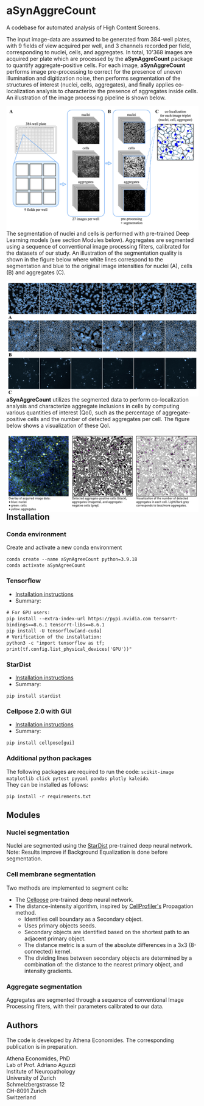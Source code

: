 # aSynAggreCount

A codebase for automated analysis of High Content Screens.


The input image-data are assumed to be generated from 384-well plates, with 9 fields of view acquired per well, and 3 channels recorded per field, corresponding to nuclei, cells, and aggregates.
In total, 10'368 images are acquired per plate which are processed by the  **aSynAggreCount** package to quantify aggregate-positive cells.
For each image, **aSynAggreCount** performs image pre-processing to correct for the presence of uneven illumination and digitization noise, then performs segmentation of the structures of interest (nuclei, cells, aggregates), and finally applies co-localization analysis to characterize the presence of aggregates inside cells.
An illustration of the image processing pipeline is shown below.

<IMG SRC="graphics/pipeline.jpg" style="float: left; margin-right: 10px;" />


The segmentation of nuclei and cells is performed with pre-trained Deep Learning models (see section Modules below). Aggregates are segmented using a sequence of conventional image processing filters, calibrated for the datasets of our study.
An illustration of the segmentation quality is shown in the figure below where white lines correspond to the segmentation and blue to the original image intensities for nuclei (A), cells (B) and aggregates (C).

<IMG SRC="graphics/segmentation.jpg" style="float: left; margin-right: 10px;" />

**aSynAggreCount** utilizes the segmented data to perform co-localization analysis and characterize aggregate inclusions in cells by computing various quantities of interest (QoI), such as the percentage of aggregate-positive cells and the number of detected aggregates per cell. The figure below shows a visualization of these QoI.

<IMG SRC="graphics/raw_and_segmentation.jpg" style="float: left; margin-right: 10px;" />




## Installation

### Conda environment
Create and activate a new conda environment
```
conda create --name aSynAgreeCount python=3.9.18
conda activate aSynAgreeCount
```

### Tensorflow
* [Installation instructions](https://www.tensorflow.org/install/pip)
* Summary:
```
# For GPU users:
pip install --extra-index-url https://pypi.nvidia.com tensorrt-bindings==8.6.1 tensorrt-libs==8.6.1
pip install -U tensorflow[and-cuda]
# Verification of the installation:
python3 -c "import tensorflow as tf; print(tf.config.list_physical_devices('GPU'))"
```

### StarDist
* [Installation instructions](https://github.com/stardist/stardist#installation)
* Summary:
```
pip install stardist
```

### Cellpose 2.0 with GUI  
* [Installation instructions](https://github.com/MouseLand/cellpose)
* Summary:
```
pip install cellpose[gui]
```

### Additional python packages

The following packages are required to run the code: `scikit-image matplotlib click pytest pyyaml pandas plotly kaleido`.  
They can be installed as follows:
```
pip install -r requirements.txt
```
<!---
I installed:
    pip install scikit-image matplotlib click pytest pyyaml pandas plotly kaleido
-->




## Modules

### Nuclei segmentation

Nuclei are segmented using the [StarDist](https://github.com/stardist/stardist) pre-trained deep neural network.  
Note: Results improve if Background Equalization is done before segmentation.

<!---
Installation:  
* tensorflow: https://www.tensorflow.org/install/pip
* cupy: https://docs.cupy.dev/en/stable/install.html (`conda install -c conda-forge cupy`)
* pip install scikit-image
* pip install stardist
-->

### Cell membrane segmentation

Two methods are implemented to segment cells:  
* The [Cellpose](https://github.com/mouseland/cellpose) pre-trained deep neural network.
* The distance-intensity algorithm, inspired by [CellProfiler's](https://cellprofiler.org) Propagation method.  
    * Identifies cell boundary as a Secondary object.  
    * Uses primary objects seeds.  
    * Secondary objects are identified based on the shortest path to an adjacent primary object.  
    * The distance metric is a sum of the absolute differences in a 3x3 (8-connected) kernel.  
    * The dividing lines between secondary objects are determined by a combination of: the distance to the nearest primary object, and intensity gradients.  


### Aggregate segmentation

Aggregates are segmented through a sequence of conventional Image Processing filters, with their parameters calibrated to our data.

<!---
### Unit tests

```
conda install pytest
cd unitTests
./run.sh
```
-->


<!---
## TODOs
* [ ] Image approval.
* [ ] DL aggregated segmentation.
* [ ] Expose image processing parameters to the user.
* [ ] Test nnU-Net for cell and nuclei segmentation. Run on validation cases.
* [ ] Parallelize computations over image sets (see _prototype/multiprocess examples).
* [ ] Train a classifier to detect images that the software cannot process and alert the user about how many unprocessable images exist.
* [ ] Add more unit tests.
-->


<!---
## Package tracking

To collect all packages used by the code, [pipreqs](https://github.com/bndr/pipreqs) is used.
```
conda install pipreqs
```

Collect installed packages:
```
pip freeze > requirements.txt
```

The packages inside the requirements.txt file can be installed with
```
pip install -r requirements.txt
```
-->



## Authors

The code is developed by Athena Economides. The corresponding publication is in preparation.

Athena Economides, PhD  
Lab of Prof. Adriano Aguzzi  
Institute of Neuropathology  
University of Zurich  
Schmelzbergstrasse 12  
CH-8091 Zurich  
Switzerland

